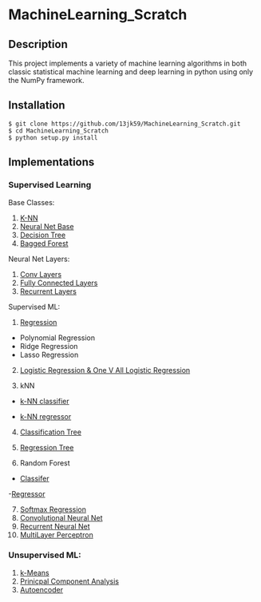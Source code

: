 # MachineLearning_Scratch

## Description
This project implements a variety of machine learning algorithms in both classic statistical machine learning
and deep learning in python using only the NumPy framework. 

## Installation 
```
$ git clone https://github.com/13jk59/MachineLearning_Scratch.git
$ cd MachineLearning_Scratch
$ python setup.py install
```

## Implementations 
### Supervised Learning 
Base Classes:
1. [K-NN](https://github.com/13jk59/MachineLearning_Scratch/blob/master/ML_algorithms/Supervised_Learning/Base_Classes/kNearestNeighbours_baseClass.py)
2. [Neural Net Base](https://github.com/13jk59/MachineLearning_Scratch/blob/master/ML_algorithms/Neural_Net_Util/NeuralNetwork_Base.py)
3. [Decision Tree](https://github.com/13jk59/MachineLearning_Scratch/blob/master/ML_algorithms/Supervised_Learning/Base_Classes/DecisionTree.py)
4. [Bagged Forest](https://github.com/13jk59/MachineLearning_Scratch/blob/master/ML_algorithms/Supervised_Learning/Base_Classes/BaggedForest.py)

Neural Net Layers:
1. [Conv Layers](https://github.com/13jk59/MachineLearning_Scratch/blob/master/ML_algorithms/Neural_Net_Util/ConvolutionalLayers.py)
2. [Fully Connected Layers](https://github.com/13jk59/MachineLearning_Scratch/blob/master/ML_algorithms/Neural_Net_Util/NeuralNet_Layers.py)
3. [Recurrent Layers](https://github.com/13jk59/MachineLearning_Scratch/blob/master/ML_algorithms/Neural_Net_Util/RecurrentNetLayers.py)

Supervised ML:
1. [Regression](https://github.com/13jk59/MachineLearning_Scratch/blob/master/ML_algorithms/Supervised_Learning/Regression/Linear_Regression.py)
- Polynomial Regression
- Ridge Regression
- Lasso Regression
2. [Logistic Regression & One V All Logistic Regression](https://github.com/13jk59/MachineLearning_Scratch/blob/master/ML_algorithms/Supervised_Learning/Classifiers/Logistic_Regression.py)

3. kNN
- [k-NN classifier](https://github.com/13jk59/MachineLearning_Scratch/blob/master/ML_algorithms/Supervised_Learning/Classifiers/kNN_classifier.py)

- [k-NN regressor](https://github.com/13jk59/MachineLearning_Scratch/blob/master/ML_algorithms/Supervised_Learning/Regression/kNN_regressor.py)

4. [Classification Tree](https://github.com/13jk59/MachineLearning_Scratch/blob/master/ML_algorithms/Supervised_Learning/Classifiers/classificationTree.py) 

5. [Regression Tree](https://github.com/13jk59/MachineLearning_Scratch/blob/master/ML_algorithms/Supervised_Learning/Regression/RegressionTree.py)

6. Random Forest
- [Classifer](https://github.com/13jk59/MachineLearning_Scratch/blob/master/ML_algorithms/Supervised_Learning/Classifiers/RandomForestClassifier.py)

-[Regressor](https://github.com/13jk59/MachineLearning_Scratch/blob/master/ML_algorithms/Supervised_Learning/Regression/RandomForestRegressor.py)

7. [Softmax Regression](https://github.com/13jk59/MachineLearning_Scratch/blob/master/ML_algorithms/Supervised_Learning/Classifiers/SoftmaxRegression.py)
8. [Convolutional Neural Net](https://github.com/13jk59/MachineLearning_Scratch/blob/master/ML_algorithms/Supervised_Learning/Classifiers/ConvolutionalNeuralNet.py)
9. [Recurrent Neural Net](https://github.com/13jk59/MachineLearning_Scratch/blob/master/ML_algorithms/Supervised_Learning/Classifiers/RecurrentNet_languageModel.py)
10. [MultiLayer Perceptron](https://github.com/13jk59/MachineLearning_Scratch/blob/master/ML_algorithms/Supervised_Learning/Classifiers/MultiLayerPerceptron.py)

### Unsupervised ML:
1. [k-Means](https://github.com/13jk59/MachineLearning_Scratch/blob/master/ML_algorithms/Unsupervised_Learning/K-Means.py)
2. [Prinicpal Component Analysis](https://github.com/13jk59/MachineLearning_Scratch/blob/master/ML_algorithms/Unsupervised_Learning/PCA.py)
3. [Autoencoder](https://github.com/13jk59/MachineLearning_Scratch/blob/master/ML_algorithms/Unsupervised_Learning/AutoEncoder.py)
